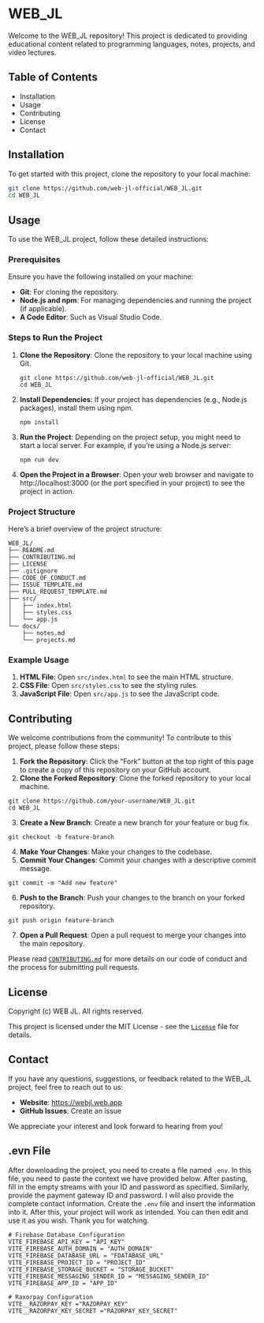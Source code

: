 # WEB_JL

Welcome to the WEB_JL repository! This project is dedicated to providing educational content related to programming languages, notes, projects, and video lectures.

## Table of Contents

- Installation
- Usage
- Contributing
- License
- Contact

## Installation

To get started with this project, clone the repository to your local machine:

```bash
git clone https://github.com/web-jl-official/WEB_JL.git
cd WEB_JL
```
## Usage

To use the WEB_JL project, follow these detailed instructions:

### Prerequisites

Ensure you have the following installed on your machine:
- **Git**: For cloning the repository.
- **Node.js and npm**: For managing dependencies and running the project (if applicable).
- **A Code Editor**: Such as Visual Studio Code.

### Steps to Run the Project

1. **Clone the Repository**: Clone the repository to your local machine using Git.
   ```npm
   git clone https://github.com/web-jl-official/WEB_JL.git
   cd WEB_JL
   ```
2. **Install Dependencies**: If your project has dependencies (e.g., Node.js packages), install them using npm.
    ```npm
    npm install
    ```
3. **Run the Project**: Depending on the project setup, you might need to start a local server. For example, if you’re using a Node.js server:
    ```npm
    npm run dev
    ```
4. **Open the Project in a Browser**: Open your web browser and navigate to http://localhost:3000 (or the port specified in your project) to see the project in action.
   
### Project Structure
Here’s a brief overview of the project structure:
```file
WEB_JL/
├── README.md
├── CONTRIBUTING.md
├── LICENSE
├── .gitignore
├── CODE_OF_CONDUCT.md
├── ISSUE_TEMPLATE.md
├── PULL_REQUEST_TEMPLATE.md
├── src/
│   ├── index.html
│   ├── styles.css
│   └── app.js
└── docs/
    ├── notes.md
    └── projects.md
```

### Example Usage
1. **HTML File**: Open `src/index.html` to see the main HTML structure.
2. **CSS File**: Open `src/styles.css` to see the styling rules.
3. **JavaScript File**: Open `src/app.js` to see the JavaScript code.




## Contributing
We welcome contributions from the community! To contribute to this project, please follow these steps:

1. **Fork the Repository**: Click the “Fork” button at the top right of this page to create a copy of this repository on your GitHub account.
2. **Clone the Forked Repository**: Clone the forked repository to your local machine.
```npm
git clone https://github.com/your-username/WEB_JL.git
cd WEB_JL
```

3. **Create a New Branch**: Create a new branch for your feature or bug fix.
```npm
git checkout -b feature-branch
```

4. **Make Your Changes**: Make your changes to the codebase.
5. **Commit Your Changes**: Commit your changes with a descriptive commit message.
```npm
git commit -m "Add new feature"
```

6. **Push to the Branch**: Push your changes to the branch on your forked repository.
```npm
git push origin feature-branch
```
7. **Open a Pull Request**: Open a pull request to merge your changes into the main repository.

Please read <a href="/CONTRIBUTING.md" target="_blank">`CONTRIBUTING.md`</a> for more details on our code of conduct and the process for submitting pull requests.

## License
Copyright (c) WEB JL. All rights reserved.

This project is licensed under the MIT License - see the <a href="/LICENSE.md" target="_blank">`License`</a> file for details.


## Contact

If you have any questions, suggestions, or feedback related to the WEB_JL project, feel free to reach out to us:

- **Website**: https://webjl.web.app
- **GitHub Issues**: Create an issue

We appreciate your interest and look forward to hearing from you!


## .evn File

After downloading the project, you need to create a file named `.env`. In this file, you need to paste the context we have provided below. After pasting, fill in the empty streams with your ID and password as specified. Similarly, provide the payment gateway ID and password. I will also provide the complete contact information. Create the `.env` file and insert the information into it. After this, your project will work as intended. You can then edit and use it as you wish. Thank you for watching.


```evn
# Firebase Database Configuration
VITE_FIREBASE_API_KEY = "API_KEY"
VITE_FIREBASE_AUTH_DOMAIN = "AUTH_DOMAIN"
VITE_FIREBASE_DATABASE_URL = "FDATABASE_URL"
VITE_FIREBASE_PROJECT_ID = "PROJECT_ID"
VITE_FIREBASE_STORAGE_BUCKET = "STORAGE_BUCKET"
VITE_FIREBASE_MESSAGING_SENDER_ID = "MESSAGING_SENDER_ID"
VITE_FIREBASE_APP_ID = "APP_ID"

# Raxorpay Configuration
VITE__RAZORPAY_KEY ="RAZORPAY_KEY"
VITE__RAZORPAY_KEY_SECRET ="RAZORPAY_KEY_SECRET"
```


